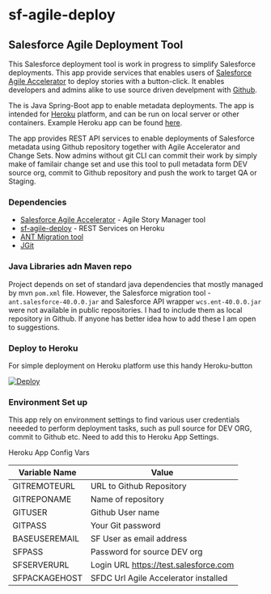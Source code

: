 # sf-agile-deploy
## Salesforce Agile Deployment Tool

This Salesforce deployment tool is work in progress to simplify Salesforce deployments. This app provide services that enables users of [Salesforce Agile Accelerator](https://appexchange.salesforce.com/listingDetail?listingId=a0N30000000ps3jEAA) to deploy stories with a button-click. It enables developers and admins alike to use source driven develpment with [Github](https://github.com).

The is Java Spring-Boot app to enable metadata deployments. The app is intended for [Heroku](https://www.heroku.com/platform) platform, and can be run on local server or other containers. Example Heroku app can be found [here](https://sf-agile-deploy.herokuapp.com/).

The app provides REST API services to enable deployments of Salesforce metadata using Github repository together with Agile Accelerator and Change Sets. Now admins without git CLI can commit their work by simply make of familair change set and use this tool to pull metadata form DEV source org, commit to Github repository and push the work to target QA or Staging.

### Dependencies

+ [Salesforce Agile Accelerator](https://appexchange.salesforce.com/listingDetail?listingId=a0N30000000ps3jEAA) - Agile Story Manager tool
+ [sf-agile-deploy](https://github.com/iandrosov/sf-agile-deploy) - REST Services on Heroku
+ [ANT Migration tool](https://developer.salesforce.com/page/Force.com_Migration_Tool)
+ [JGit](https://www.eclipse.org/jgit/)


### Java Libraries adn Maven repo

Project depends on set of standard java dependencies that mostly managed by mvn `pom.xml` file. However, the Salesforce migration tool - `ant.salesforce-40.0.0.jar` and Salesforce API wrapper `wcs.ent-40.0.0.jar` were not available in public repositories. I had to include them as local repository in Github. If anyone has better idea how to add these I am open to suggestions. 

### Deploy to Heroku

For simple deployment on Heroku platform use this handy Heroku-button 

[![Deploy](https://www.herokucdn.com/deploy/button.svg)](https://heroku.com/deploy?template=https://github.com/iandrosov/sf-agile-deploy)

### Environment Set up

This app rely on environment settings to find various user credentials neeeded to perform deployment tasks, such as pull source for DEV ORG, commit to Github etc.
Need to add this to Heroku App Settings.

Heroku App Config Vars

| Variable Name | Value                    |
| ------------- | ------------------------ |
| GITREMOTEURL  | URL to Github Repository |
| GITREPONAME   | Name of repository       |
| GITUSER       | Github User name         |
| GITPASS       | Your Git password        |
| BASEUSEREMAIL | SF User as email address |
| SFPASS        | Password for source DEV org |
| SFSERVERURL   | Login URL https://test.salesforce.com |
| SFPACKAGEHOST | SFDC Url Agile Accelerator installed |
